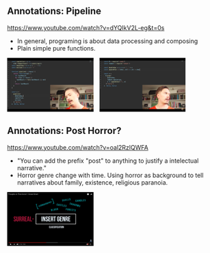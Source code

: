 ## Annotations: Pipeline
https://www.youtube.com/watch?v=dYQIkV2L-eg&t=0s

- In general, programing is about data processing and composing
- Plain simple pure functions.

<div>
	<img src="media/Screen Shot 2017-07-10 at 19.53.03.png" width="40%" style="margin-right: 10px" />
	<img src="media/Screen Shot 2017-07-10 at 19.57.07.png" width="40%" />
</div>

## Annotations: Post Horror?
https://www.youtube.com/watch?v=oal2RzlQWFA

- "You can add the prefix "post" to anything to justify a intelectual narrative."
- Horror genre change with time. Using horror as background to tell narratives about family, existence, religious paranoia.

<div>
	<img src="media/Screen Shot 2017-07-10 at 20.16.10.png" width="40%" />
</div>



